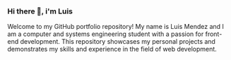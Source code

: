 ### Hi there 👋, i'm Luis

Welcome to my GitHub portfolio repository! My name is Luis Mendez and I am a computer and systems engineering student with a passion for front-end development. This repository showcases my personal projects and demonstrates my skills and experience in the field of web development. 




